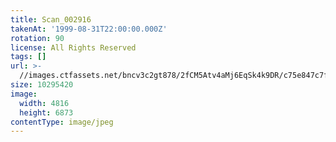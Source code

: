 ```yaml
---
title: Scan_002916
takenAt: '1999-08-31T22:00:00.000Z'
rotation: 90
license: All Rights Reserved
tags: []
url: >-
  //images.ctfassets.net/bncv3c2gt878/2fCM5Atv4aMj6EqSk4k9DR/c75e847c7fcacf2cd71a63e50a230d95/scan_002916_14668474366_o
size: 10295420
image:
  width: 4816
  height: 6873
contentType: image/jpeg
---
```


